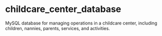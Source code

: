 # childcare_center_database
MySQL database for managing operations in a childcare center, including children, nannies, parents, services, and activities.
